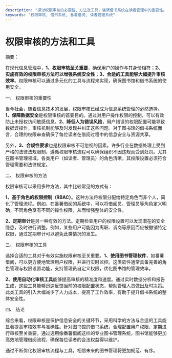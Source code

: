 ```yaml
---
description: "探讨权限审核的必要性、方法及工具，强调借书系统在读者管理中的重要性。"
keywords: "权限审核, 借书系统, 番薯借阅, 读者管理系统"
---
```

# 权限审核的方法和工具

摘要： 

在现代信息管理中，**1、权限审核至关重要**，确保用户的操作与其身份相符；**2、实施有效的权限审核方法可以增强系统安全性**；**3、合适的工具能够大幅提升审核效率**。权限审核可以通过多元化的工具与流程来实现，确保图书馆和借书系统的使用安全。

一、 权限审核的重要性

当今社会，随着信息技术的发展，权限审核已经成为信息系统管理的必然选择。**1、保障数据安全**是权限审核的首要目的。通过对用户操作权限的控制，可以有效防止未授权访问敏感信息。**2、降低人为错误风险**，用户错误的权限配置可能导致数据误操作，审核机制能够及时发现并纠正这些问题。对于图书馆的借书系统而言，合理的权限审查确保了每位读者在借阅过程中的信息安全与资源共享。

另外，**3、合规性要求**也是权限审核不可忽视的因素。许多行业在数据处理上受到严格的法律法规限制，遵循权限审核流程可以确保组织不因违规而受到处罚。尤其在图书管理领域，各类用户（如读者、管理员）的角色清晰，其权限设置必须符合管理需要和法律规定。

二、 权限审核的方法

权限审核可以采用多种方法，其中比较常见的方式有：

**1、基于角色的权限控制（RBAC）**。这种方法将权限分配给特定角色而非个人，简化了管理流程。例如，在番薯借阅的系统中，可以将借阅员、管理员等角色定义明确，不同角色享有不同的操作权限，从而增强整体的安全性。

**2、定期审计**是另一种有效的方法。定期检查用户的权限设置可以发现潜在的安全隐患，及时进行调整。例如，某些用户可能因为离职、调岗等原因而应被撤销特定权限，通过定期审计可以避免此类情况的发生。

三、 权限审核的工具

选择合适的工具对于有效实施权限审核至关重要。**1、使用图书管理软件**，如番薯借阅，可以更方便地管理用户权限，并进行实时监控。这类软件通常具备完善的角色管理与权限设置功能，支持管理员自定义权限，优化图书馆的管理效率。

**2、使用自动化审核工具**能够提高审核的精准度和速度。通过实时数据分析和报告生成，这些工具能够迅速反馈当前的权限配置状态，帮助管理人员做出及时决策。此类工具的引入大幅减少了人力成本，提高了工作效率，有助于提升借书系统的整体安全性。

四、 结论

综合来看，权限审核是保护信息安全的关键环节，采用科学的方法与合适的工具能显著提高审核效率与准确性。针对图书馆的借书系统，合理配置用户权限、定期进行审核至关重要。通过选用像番薯借阅这样的专业图书管理系统，图书馆能够更加高效地管理借阅流程，确保每位读者的合法权益得以维护。

通过不断优化权限审核流程与工具，相信未来的图书管理将更加规范、有序。
